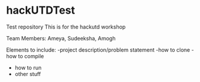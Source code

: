 # hackUTDTest
Test repository This is for the hackutd workshop

Team Members: Ameya, Sudeeksha, Amogh

Elements to include:
-project description/problem statement
-how to clone
-how to compile
- how to run
- other stuff 